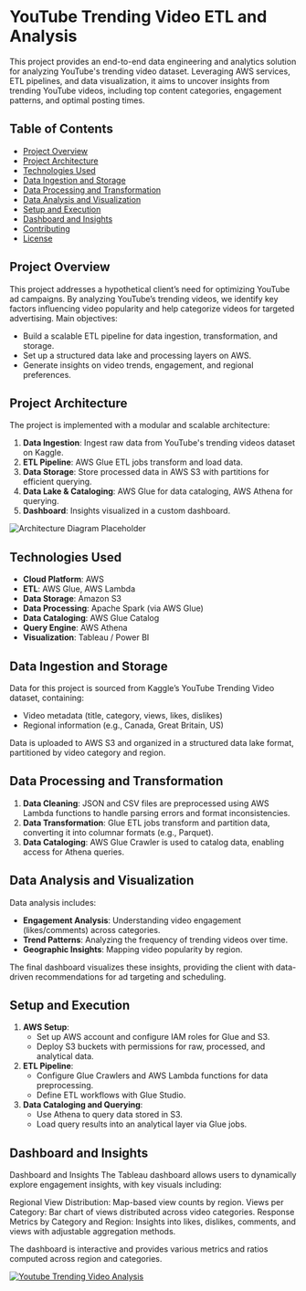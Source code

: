 # YouTube Trending Video ETL and Analysis

This project provides an end-to-end data engineering and analytics solution for analyzing YouTube's trending video dataset. Leveraging AWS services, ETL pipelines, and data visualization, it aims to uncover insights from trending YouTube videos, including top content categories, engagement patterns, and optimal posting times.

## Table of Contents

- [Project Overview](#project-overview)
- [Project Architecture](#project-architecture)
- [Technologies Used](#technologies-used)
- [Data Ingestion and Storage](#data-ingestion-and-storage)
- [Data Processing and Transformation](#data-processing-and-transformation)
- [Data Analysis and Visualization](#data-analysis-and-visualization)
- [Setup and Execution](#setup-and-execution)
- [Dashboard and Insights](#dashboard-and-insights)
- [Contributing](#contributing)
- [License](#license)

## Project Overview

This project addresses a hypothetical client’s need for optimizing YouTube ad campaigns. By analyzing YouTube’s trending videos, we identify key factors influencing video popularity and help categorize videos for targeted advertising. Main objectives:

- Build a scalable ETL pipeline for data ingestion, transformation, and storage.
- Set up a structured data lake and processing layers on AWS.
- Generate insights on video trends, engagement, and regional preferences.

## Project Architecture

The project is implemented with a modular and scalable architecture:

1. **Data Ingestion**: Ingest raw data from YouTube's trending videos dataset on Kaggle.
2. **ETL Pipeline**: AWS Glue ETL jobs transform and load data.
3. **Data Storage**: Store processed data in AWS S3 with partitions for efficient querying.
4. **Data Lake & Cataloging**: AWS Glue for data cataloging, AWS Athena for querying.
5. **Dashboard**: Insights visualized in a custom dashboard.

![Architecture Diagram Placeholder](images/architecture_diagram.png)

## Technologies Used

- **Cloud Platform**: AWS
- **ETL**: AWS Glue, AWS Lambda
- **Data Storage**: Amazon S3
- **Data Processing**: Apache Spark (via AWS Glue)
- **Data Cataloging**: AWS Glue Catalog
- **Query Engine**: AWS Athena
- **Visualization**: Tableau / Power BI

## Data Ingestion and Storage

Data for this project is sourced from Kaggle’s YouTube Trending Video dataset, containing:
- Video metadata (title, category, views, likes, dislikes)
- Regional information (e.g., Canada, Great Britain, US)

Data is uploaded to AWS S3 and organized in a structured data lake format, partitioned by video category and region.

## Data Processing and Transformation

1. **Data Cleaning**: JSON and CSV files are preprocessed using AWS Lambda functions to handle parsing errors and format inconsistencies.
2. **Data Transformation**: Glue ETL jobs transform and partition data, converting it into columnar formats (e.g., Parquet).
3. **Data Cataloging**: AWS Glue Crawler is used to catalog data, enabling access for Athena queries.

## Data Analysis and Visualization

Data analysis includes:
- **Engagement Analysis**: Understanding video engagement (likes/comments) across categories.
- **Trend Patterns**: Analyzing the frequency of trending videos over time.
- **Geographic Insights**: Mapping video popularity by region.

The final dashboard visualizes these insights, providing the client with data-driven recommendations for ad targeting and scheduling.

## Setup and Execution

1. **AWS Setup**:
   - Set up AWS account and configure IAM roles for Glue and S3.
   - Deploy S3 buckets with permissions for raw, processed, and analytical data.
2. **ETL Pipeline**:
   - Configure Glue Crawlers and AWS Lambda functions for data preprocessing.
   - Define ETL workflows with Glue Studio.
3. **Data Cataloging and Querying**:
   - Use Athena to query data stored in S3.
   - Load query results into an analytical layer via Glue jobs.

## Dashboard and Insights

Dashboard and Insights
The Tableau dashboard allows users to dynamically explore engagement insights, with key visuals including:

Regional View Distribution: Map-based view counts by region.
Views per Category: Bar chart of views distributed across video categories.
Response Metrics by Category and Region: Insights into likes, dislikes, comments, and views with adjustable aggregation methods.

The dashboard is interactive and provides various metrics and ratios computed across region and categories. 

<div class='tableauPlaceholder' id='viz1730147764375' style='position: relative'><noscript><a href='#'><img alt='Youtube Trending Video Analysis ' src='https:&#47;&#47;public.tableau.com&#47;static&#47;images&#47;Yo&#47;YoutubeTrendingVideoAnalysis_17301475010720&#47;YoutubeTrendingVideoAnalysis&#47;1_rss.png' style='border: none' /></a></noscript><object class='tableauViz'  style='display:none;'><param name='host_url' value='https%3A%2F%2Fpublic.tableau.com%2F' /> <param name='embed_code_version' value='3' /> <param name='site_root' value='' /><param name='name' value='YoutubeTrendingVideoAnalysis_17301475010720&#47;YoutubeTrendingVideoAnalysis' /><param name='tabs' value='no' /><param name='toolbar' value='yes' /><param name='static_image' value='https:&#47;&#47;public.tableau.com&#47;static&#47;images&#47;Yo&#47;YoutubeTrendingVideoAnalysis_17301475010720&#47;YoutubeTrendingVideoAnalysis&#47;1.png' /> <param name='animate_transition' value='yes' /><param name='display_static_image' value='yes' /><param name='display_spinner' value='yes' /><param name='display_overlay' value='yes' /><param name='display_count' value='yes' /><param name='language' value='en-US' /></object></div>                <script type='text/javascript'>                    var divElement = document.getElementById('viz1730147764375');                    var vizElement = divElement.getElementsByTagName('object')[0];                    vizElement.style.width='1016px';vizElement.style.height='991px';                    var scriptElement = document.createElement('script');                    scriptElement.src = 'https://public.tableau.com/javascripts/api/viz_v1.js';                    vizElement.parentNode.insertBefore(scriptElement, vizElement);                </script>
